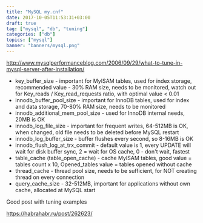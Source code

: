 ```yaml
---
title: "MySQL my.cnf"
date: 2017-10-05T11:53:31+03:00
draft: true
tag: ["mysql", "db", "tuning"]
categories: ["db"]
topics: ["mysql"]
banner: "banners/mysql.png"
---
```


http://www.mysqlperformanceblog.com/2006/09/29/what-to-tune-in-mysql-server-after-installation/

* key_buffer_size - important for MyISAM tables, used for index storage, recommended value - 30% RAM size, needs to be monitored,
watch out for Key_reads / Key_read_requests ratio, with optimal value < 0.01
* innodb_buffer_pool_size - important for InnoDB tables, used for index and data storage, 70-80% RAM size, needs to be monitored
* innodb_additional_mem_pool_size - used for InnoDB internal needs, 20MB is OK
* innodb_log_file_size - important for frequent writes, 64-512MB is OK, when changed, old file needs to be deleted before MySQL restart
* innodb_log_buffer_size - buffer flushes every second, so 8-16MB is OK
* innodb_flush_log_at_trx_commit - default value is 1, every UPDATE will wait for disk buffer sync, 2 = wait for OS cache, 0 - don't wait, fastest
* table_cache (table_open_cache) - cache MyISAM tables, good value = tables count x 10, Opened_tables value = tables opened without cache
* thread_cache - thread pool size, needs to be sufficient, for NOT creating thread on every connection
* query_cache_size - 32-512MB, important for applications without own cache, allocated at MySQL start

Good post with tuning examples

https://habrahabr.ru/post/262623/
